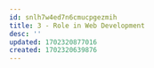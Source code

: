 ```yaml
---
id: snlh7w4ed7n6cmucpgezmih
title: 3 - Role in Web Development
desc: ''
updated: 1702320877016
created: 1702320639876
---
```


